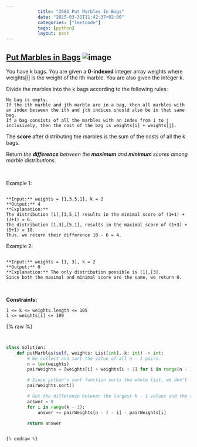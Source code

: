 ```yaml
---
            title: "2681 Put Marbles In Bags"
            date: "2025-03-31T11:42:37+02:00"
            categories: ["leetcode"]
            tags: [python]
            layout: post
---
```

            
## [Put Marbles in Bags](https://leetcode.com/problems/put-marbles-in-bags) ![image](https://img.shields.io/badge/Difficulty-Hard-red)

You have k bags. You are given a **0-indexed** integer array weights where weights[i] is the weight of the ith marble. You are also given the integer k.

Divide the marbles into the k bags according to the following rules:

	No bag is empty.
	If the ith marble and jth marble are in a bag, then all marbles with an index between the ith and jth indices should also be in that same bag.
	If a bag consists of all the marbles with an index from i to j inclusively, then the cost of the bag is weights[i] + weights[j].

The **score** after distributing the marbles is the sum of the costs of all the k bags.

Return *the **difference** between the **maximum** and **minimum** scores among marble distributions*.

 

Example 1:

```

**Input:** weights = [1,3,5,1], k = 2
**Output:** 4
**Explanation:** 
The distribution [1],[3,5,1] results in the minimal score of (1+1) + (3+1) = 6. 
The distribution [1,3],[5,1], results in the maximal score of (1+3) + (5+1) = 10. 
Thus, we return their difference 10 - 6 = 4.

```

Example 2:

```

**Input:** weights = [1, 3], k = 2
**Output:** 0
**Explanation:** The only distribution possible is [1],[3]. 
Since both the maximal and minimal score are the same, we return 0.

```

 

**Constraints:**

	1 <= k <= weights.length <= 105
	1 <= weights[i] <= 109

{% raw %}


```python


class Solution:
    def putMarbles(self, weights: List[int], k: int) -> int:
        # We collect and sort the value of all n - 1 pairs.
        n = len(weights)
        pairWeights = [weights[i] + weights[i + 1] for i in range(n - 1)]

        # Since python's sort function sorts the whole list, we don't limit it to the first n-1 elements here.
        pairWeights.sort()

        # Get the difference between the largest k - 1 values and the smallest k - 1 values.
        answer = 0
        for i in range(k - 1):
            answer += pairWeights[n - 2 - i] - pairWeights[i]

        return answer


{% endraw %}
```
